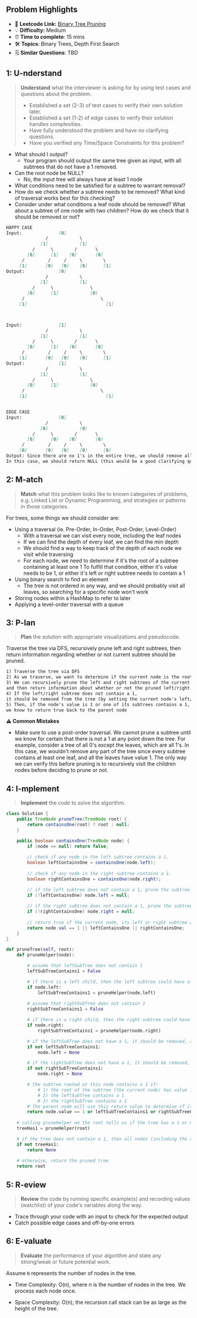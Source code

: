 ## Problem Highlights

* 🔗 **Leetcode Link:** [Binary Tree Pruning](https://leetcode.com/problems/binary-tree-pruning/)
* 💡 **Difficulty:** Medium
* ⏰ **Time to complete**: 15 mins
* 🛠️ **Topics**: Binary Trees, Depth First Search
* 🗒️ **Similar Questions**: TBD
    
## 1: U-nderstand
 
> **Understand** what the interviewer is asking for by using test cases and questions about the problem.
> 
> - Established a set (2-3) of test cases to verify their own solution later.
> - Established a set (1-2) of edge cases to verify their solution handles complexities.
> - Have fully understood the problem and have no clarifying questions.
> - Have you verified any Time/Space Constraints for this problem?

- What should I output?
  - Your program should output the same tree given as input, with all subtrees that do not have a 1 removed.
- Can the root node be NULL?
  - No, the input tree will always have at least 1 node
- What conditions need to be satisfied for a subtree to warrant removal?
- How do we check whether a subtree needs to be removed? What kind of traversal works best for this checking?
- Consider under what conditions a leaf node should be removed? What about a subtree of one node with two children? How do we check that it should be removed or not?
   
```markdown
HAPPY CASE
Input:              [0]
               /            \
             [1]            [1]
          /      \        /       \
        [0]      [1]    [0]       [0]
      /         /     /     \        \
     [1]       [0]   [0]    [0]      [1]   
Output:             [0]
               /            \
             [1]            [1]
          /      \              \
        [0]      [1]            [0]
      /                             \
     [1]                              [1]  



Input:              [1]
               /            \
             [1]            [1]
          /      \        /       \
        [0]      [1]    [0]       [0]
      /         /     /     \        \
     [1]       [0]   [0]    [0]      [1]   
Output:             [1]
               /            \
             [1]            [1]
          /      \              \
        [0]      [1]            [0]
      /                             \
     [1]                              [1]  


EDGE CASE
Input:              [0]
               /            \
             [0]            [0]
          /      \        /       \
        [0]      [0]    [0]       [0]
      /         /     /     \        \
     [0]       [0]   [0]    [0]      [0]  
Output: Since there are no 1's in the entire tree, we should remove all nodes. 
In this case, we should return NULL (this would be a good clarifying question to ask your interviewer).
```   
    
## 2: M-atch

<!-- See https://docs.google.com/document/d/1hYT1hoOJ6pFIt8A5q-PIZmYP7pB4WqlzyUJgFx9x2mY/edit#heading=h.ya2de4n4zsds for list of algorithms based on question type-->

> **Match** what this problem looks like to known categories of problems, e.g. Linked List or Dynamic Programming, and strategies or patterns in those categories.


For trees, some things we should consider are:
- Using a traversal (ie. Pre-Order, In-Order, Post-Order, Level-Order)
  - With a traversal we can visit every node, including the leaf nodes
  - If we can find the depth of every leaf, we can find the min depth
  - We should find a way to keep track of the depth of each node we visit while traversing
  - For each node, we need to determine if it's the root of a subtree containing at least one 1
To fulfill that condition, either it's value needs to be 1, or either it's left or right subtree needs to contain a 1
- Using binary search to find an element
  - The tree is not ordered in any way, and we should probably visit all leaves, so searching for a specific node won't work
- Storing nodes within a HashMap to refer to later
- Applying a level-order traversal with a queue


## 3: P-lan

> **Plan** the solution with appropriate visualizations and pseudocode.

Traverse the tree via DFS, recursively prune left and right subtrees, then return information regarding whether or not current subtree should be pruned.

```markdown
1) Traverse the tree via DFS
2) As we traverse, we want to determine if the current node is the root of a subtree containing a 1
3) We can recursively prune the left and right subtrees of the current node, 
and then return information about whether or not the pruned left/right subtree contains a 1 back to the current node
4) If the left/right subtree does not contain a 1, 
it should be removed from the tree (by setting the current node's left/right child to NULL)
5) Then, if the node's value is 1 or one of its subtrees contains a 1, 
we know to return true back to the parent node
```

**⚠️ Common Mistakes**

* Make sure to use a post-order traversal. We cannot prune a subtree until we know for certain that there is not a 1 at any point down the tree. For example, consider a tree of all 0's except the leaves, which are all 1's. In this case, we wouldn't remove any part of the tree since every subtree contains at least one leaf, and all the leaves have value 1. The only way we can verify this before pruning is to recursively visit the children nodes before deciding to prune or not.

## 4: I-mplement

> **Implement** the code to solve the algorithm.

```java
class Solution {
    public TreeNode pruneTree(TreeNode root) {
        return containsOne(root) ? root : null;
    }

    public boolean containsOne(TreeNode node) {
        if (node == null) return false;
        
        // check if any node in the left subtree contains a 1.
        boolean leftContainsOne = containsOne(node.left);
        
        // check if any node in the right subtree contains a 1.
        boolean rightContainsOne = containsOne(node.right);

        // if the left subtree does not contain a 1, prune the subtree.
        if (!leftContainsOne) node.left = null;
        
        // if the right subtree does not contain a 1, prune the subtree.
        if (!rightContainsOne) node.right = null;
        
        // return true if the current node, its left or right subtree contains a 1.
        return node.val == 1 || leftContainsOne || rightContainsOne;
    }
}
```
```python
def pruneTree(self, root):
    def pruneHelper(node):

        # assume that leftSubTree does not contain 1
        leftSubTreeContains1 = False

        # if there is a left child, then the left subtree could have a 1, so recursively check this
        if node.left:
            leftSubTreeContains1 = pruneHelper(node.left)
        
        # assume that rightSubTree does not contain 1
        rightSubTreeContains1 = False

        # if there is a right child, then the right subtree could have a 1, so recursively check this
        if node.right:
            rightSubTreeContains1 = pruneHelper(node.right)

        # if the leftSubTree does not have a 1, it should be removed, as per the algorithm specification
        if not leftSubTreeContains1:
            node.left = None

        # if the rightSubTree does not have a 1, it should be removed, as per the algorithm specification
        if not rightSubTreeContains1:
            node.right = None

        # the subtree rooted at this node contains a 1 if:
            # 1) the root of the subtree (the current node) has value 1
            # 2) the leftSubTree contains a 1
            # 3) the rightSubTree contains a 1
        # The parent node will use this return value to determine if its child should be pruned or not
        return node.value == 1 or leftSubTreeContains1 or rightSubTreeContains1
    
    # calling pruneHelper on the root tells us if the tree has a 1 or not
    treeHas1 = pruneHelper(root)

    # if the tree does not contain a 1, then all nodes (including the root) should be removed
    if not treeHas1:
        return None
    
    # otherwise, return the pruned tree
    return root
```
    
## 5: R-eview

> **Review** the code by running specific example(s) and recording values (watchlist) of your code's variables along the way.

- Trace through your code with an input to check for the expected output
- Catch possible edge cases and off-by-one errors

## 6: E-valuate

> **Evaluate** the performance of your algorithm and state any strong/weak or future potential work.

Assume `N` represents the number of nodes in the tree.

* Time Complexity: O(n), where n is the number of nodes in the tree. We process each node once.

* Space Complexity: O(n), the recursion call stack can be as large as the height of the tree. 
